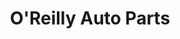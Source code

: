 ---
title: "O'Reilly Auto Parts"
url: /orlando/oreilly-auto-parts-south-orange-blossom-trail/
shop: car parts
---